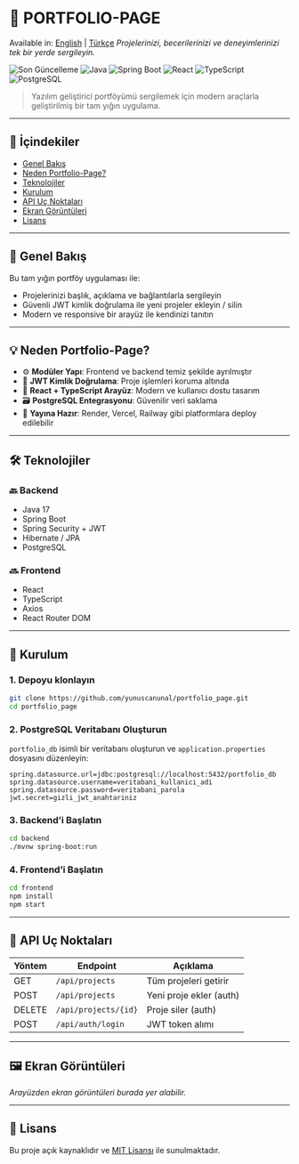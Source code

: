 # 🧠 PORTFOLIO-PAGE
 Available in: [English](README.md) | [Türkçe](README.tr.md)
_Projelerinizi, becerilerinizi ve deneyimlerinizi tek bir yerde sergileyin._

![Son Güncelleme](https://img.shields.io/github/last-commit/yunuscanunal/portfolio_page?style=for-the-badge)
![Java](https://img.shields.io/badge/Backend-Java-blue?style=for-the-badge&logo=openjdk)
![Spring Boot](https://img.shields.io/badge/Spring_Boot-2.7+-green?style=for-the-badge&logo=spring)
![React](https://img.shields.io/badge/Frontend-React-blue?style=for-the-badge&logo=react)
![TypeScript](https://img.shields.io/badge/TypeScript-informational?style=for-the-badge&logo=typescript)
![PostgreSQL](https://img.shields.io/badge/DB-PostgreSQL-blue?style=for-the-badge&logo=postgresql)

> Yazılım geliştirici portföyümü sergilemek için modern araçlarla geliştirilmiş bir tam yığın uygulama.

---

## 🔎 İçindekiler

- [Genel Bakış](#genel-bakış)
- [Neden Portfolio-Page?](#neden-portfolio-page)
- [Teknolojiler](#teknolojiler)
- [Kurulum](#kurulum)
- [API Uç Noktaları](#api-uç-noktaları)
- [Ekran Görüntüleri](#ekran-görüntüleri)
- [Lisans](#lisans)

---

## 📌 Genel Bakış

Bu tam yığın portföy uygulaması ile:
- Projelerinizi başlık, açıklama ve bağlantılarla sergileyin
- Güvenli JWT kimlik doğrulama ile yeni projeler ekleyin / silin
- Modern ve responsive bir arayüz ile kendinizi tanıtın

---

## 💡 Neden Portfolio-Page?

- ⚙️ **Modüler Yapı**: Frontend ve backend temiz şekilde ayrılmıştır
- 🔐 **JWT Kimlik Doğrulama**: Proje işlemleri koruma altında
- 🧩 **React + TypeScript Arayüz**: Modern ve kullanıcı dostu tasarım
- 🗃️ **PostgreSQL Entegrasyonu**: Güvenilir veri saklama
- 🚀 **Yayına Hazır**: Render, Vercel, Railway gibi platformlara deploy edilebilir

---

## 🛠 Teknolojiler

### 🔙 Backend
- Java 17
- Spring Boot
- Spring Security + JWT
- Hibernate / JPA
- PostgreSQL

### 🔜 Frontend
- React
- TypeScript
- Axios
- React Router DOM

---

## 🚀 Kurulum

### 1. Depoyu klonlayın
```bash
git clone https://github.com/yunuscanunal/portfolio_page.git
cd portfolio_page
```

### 2. PostgreSQL Veritabanı Oluşturun
`portfolio_db` isimli bir veritabanı oluşturun ve `application.properties` dosyasını düzenleyin:

```properties
spring.datasource.url=jdbc:postgresql://localhost:5432/portfolio_db
spring.datasource.username=veritabani_kullanici_adi
spring.datasource.password=veritabani_parola
jwt.secret=gizli_jwt_anahtariniz
```

### 3. Backend’i Başlatın
```bash
cd backend
./mvnw spring-boot:run
```

### 4. Frontend’i Başlatın
```bash
cd frontend
npm install
npm start
```

---

## 📡 API Uç Noktaları

| Yöntem | Endpoint              | Açıklama                   |
|--------|------------------------|-----------------------------|
| GET    | `/api/projects`       | Tüm projeleri getirir       |
| POST   | `/api/projects`       | Yeni proje ekler (auth)     |
| DELETE | `/api/projects/{id}`  | Proje siler (auth)          |
| POST   | `/api/auth/login`     | JWT token alımı             |

---

## 🖼️ Ekran Görüntüleri

_Arayüzden ekran görüntüleri burada yer alabilir._

---

## 🪪 Lisans

Bu proje açık kaynaklıdır ve [MIT Lisansı](LICENSE) ile sunulmaktadır.

